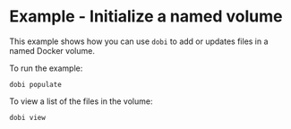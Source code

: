 
# Example - Initialize a named volume

This example shows how you can use `dobi` to add or updates files in a
named Docker volume.


To run the example:

    dobi populate

To view a list of the files in the volume:

    dobi view
